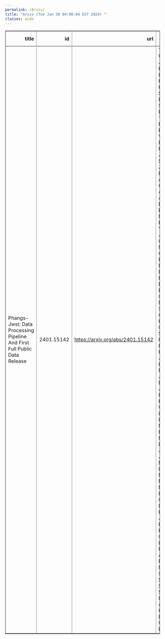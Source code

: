 ```yaml
---
permalink: /Arxiv/
title: "Arxiv (Tue Jan 30 04:00:04 EST 2024) "
classes: wide
---
```

<table border="1" class="dataframe">
  <thead>
    <tr style="text-align: right;">
      <th>title</th>
      <th>id</th>
      <th>url</th>
      <th>authors</th>
      <th>Local Authors</th>
    </tr>
  </thead>
  <tbody>
    <tr>
      <td>Phangs-Jwst: Data Processing Pipeline And First Full Public Data Release</td>
      <td>2401.15142</td>
      <td><a href="https://arxiv.org/abs/2401.15142" target="_blank">https://arxiv.org/abs/2401.15142</a></td>
      <td>Thomas G. Williams, Janice C. Lee, Kirsten L. Larson, Adam K. Leroy, Karin Sandstrom, Eva Schinnerer, David A. Thilker, Francesco Belfiore, Oleg V. Egorov, Erik Rosolowsky, Jessica Sutter, Joseph Depasquale, Alyssa Pagan, Gagandeep S. Anand, Ashley T. Barnes, Frank Bigiel, Médéric Boquien, Yixian Cao, Jérémy Chastenet, Mélanie Chevance, Ryan Chown, Daniel A. Dale, Cosima Eibensteiner, Eric Emsellem, Christopher M. Faesi, Simon C. O. Glover, Kathryn Grasha, Stephen Hannon, Hamid Hassani, Jonathan D. Henshaw, María J. Jiménez-Donaire, Jaeyeon Kim, Ralf S. Klessen, Eric W. Koch, Jing Li, Daizhong Liu, Sharon E. Meidt, J. Eduardo Méndez-Delgado, Eric J. Murphy, Justus Neumann, Lukas Neumann, Nadine Neumayer, Elias K. Oakes, Debosmita Pathak, Jérôme Pety, Francesca Pinna, Miguel Querejeta, Lise Ramambason, Andrea Romanelli, Mattia C. Sormani, Sophia K. Stuber, Jiayi Sun, Yu-Hsuan Teng, Antonio Usero, Elizabeth J. Watkins, Tony D. Weinbeck</td>
      <td>Adam Leroy, Debosmita Pathak, Ryan Chown</td>
    </tr>
  </tbody>
</table>